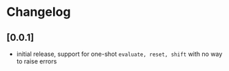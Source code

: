 # Changelog

## \[0.0.1]
- initial release, support for one-shot `evaluate, reset, shift` with no way to
  raise errors
